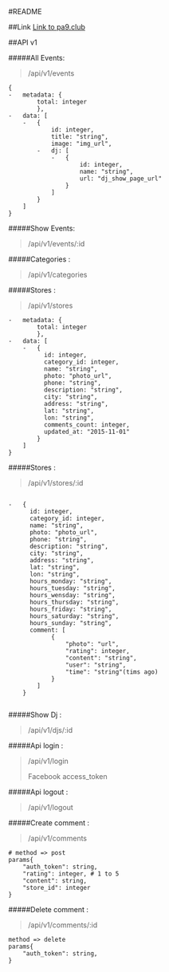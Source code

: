 #README


##Link
[Link to pa9.club](http://www.pa9.club/)


##API v1

#####All Events:
>/api/v1/events

```
{	
-	metadata: {
		total: integer
		},
-	data: [
	-	{
			id: integer,
			title: "string",
			image: "img_url",
		-	dj: [
			-	{
					id: integer,
					name: "string",
					url: "dj_show_page_url"
				}
			]
		}
	]
}
```

#####Show Events:
>/api/v1/events/:id

#####Categories :
>/api/v1/categories

#####Stores :
>/api/v1/stores


```
-	metadata: {
		total: integer
		},
-	data: [
	-	{
	      id: integer,
	      category_id: integer,
	      name: "string",
	      photo: "photo_url",
	      phone: "string",
	      description: "string",
	      city: "string",
	      address: "string",
	      lat: "string",
	      lon: "string",
	      comments_count: integer,
	      updated_at: "2015-11-01"
		}
	]
}
```

#####Stores :
>/api/v1/stores/:id

```

-	{
	  id: integer,
	  category_id: integer,
	  name: "string",
	  photo: "photo_url",
	  phone: "string",
	  description: "string",
	  city: "string",
	  address: "string",
	  lat: "string",
	  lon: "string",
	  hours_monday: "string",
	  hours_tuesday: "string",
	  hours_wensday: "string",
	  hours_thursday: "string",
	  hours_friday: "string",
	  hours_saturday: "string",
	  hours_sunday: "string",
	  comment: [
			{
				"photo": "url",
				"rating": integer,
				"content": "string",
				"user": "string",
				"time": "string"(tims ago)
			}
		]
	}
	

```


#####Show Dj :
>/api/v1/djs/:id

#####Api login :
>/api/v1/login
>
>Facebook access_token

#####Api logout :
>/api/v1/logout

#####Create comment :
>/api/v1/comments

```
# method => post
params{
	"auth_token": string,
	"rating": integer, # 1 to 5 
	"content": string, 
	"store_id": integer
}
```

#####Delete comment :
>/api/v1/comments/:id

```
method => delete
params{
	"auth_token": string,
}
```
